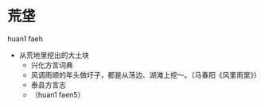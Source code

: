 # 荒垡
huan1 faeh
+ 从荒地里挖出的大土块
  * 兴化方言词典
  - 风调雨顺的年头做圩子，都是从荡边、湖滩上挖～。（马春阳《风里雨里》）
  * 泰县方言志
  + （huan1 faen5）
